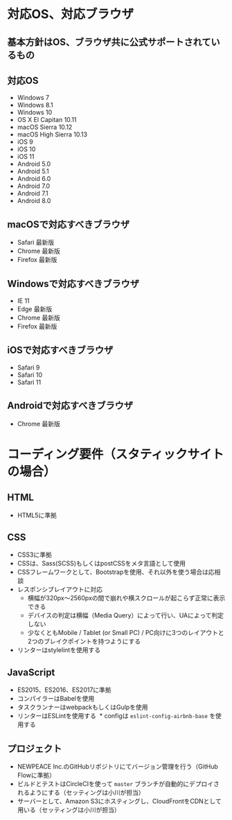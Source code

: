 # 対応OS、対応ブラウザ

## 基本方針はOS、ブラウザ共に公式サポートされているもの

## 対応OS
* Windows 7
* Windows 8.1
* Windows 10
* OS X El Capitan 10.11
* macOS Sierra 10.12
* macOS High Sierra 10.13
* iOS 9
* iOS 10
* iOS 11
* Android 5.0
* Android 5.1
* Android 6.0
* Android 7.0
* Android 7.1
* Android 8.0

## macOSで対応すべきブラウザ
* Safari 最新版
* Chrome 最新版
* Firefox 最新版

## Windowsで対応すべきブラウザ
* IE 11
* Edge 最新版
* Chrome 最新版
* Firefox 最新版

## iOSで対応すべきブラウザ
* Safari 9
* Safari 10
* Safari 11

## Androidで対応すべきブラウザ
* Chrome 最新版


# コーディング要件（スタティックサイトの場合）

## HTML
* HTML5に準拠

## CSS
* CSS3に準拠
* CSSは、Sass(SCSS)もしくはpostCSSをメタ言語として使用
* CSSフレームワークとして、Bootstrapを使用、それ以外を使う場合は応相談
* レスポンシブレイアウトに対応
  * 横幅が320px〜2560pxの間で崩れや横スクロールが起こらず正常に表示できる
  * デバイスの判定は横幅（Media Query）によって行い、UAによって判定しない
  * 少なくともMobile / Tablet (or Small PC) / PC向けに3つのレイアウトと2つのブレイクポイントを持つようにする
* リンターはstylelintを使用する

## JavaScript
* ES2015、ES2016、ES2017に準拠
* コンパイラーはBabelを使用
* タスクランナーはwebpackもしくはGulpを使用
* リンターはESLintを使用する
  * configは `eslint-config-airbnb-base` を使用する

## プロジェクト
* NEWPEACE Inc.のGitHubリポジトリにてバージョン管理を行う（GitHub Flowに準拠）
* ビルドとテストはCircleCIを使って `master` ブランチが自動的にデプロイされるようにする（セッティングは小川が担当）
* サーバーとして、Amazon S3にホスティングし、CloudFrontをCDNとして用いる（セッティングは小川が担当）
